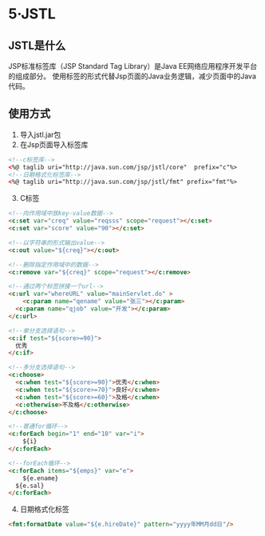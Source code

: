 # 5·JSTL

## JSTL是什么
JSP标准标签库（JSP Standard Tag Library）是Java EE网络应用程序开发平台的组成部分。
使用标签的形式代替Jsp页面的Java业务逻辑，减少页面中的Java代码。

## 使用方式
1. 导入jstl.jar包
2. 在Jsp页面导入标签库
```html
<!--c标签库-->
<%@ taglib uri="http://java.sun.com/jsp/jstl/core"	prefix="c"%>
<!--日期格式化标签库-->
<%@ taglib uri="http://java.sun.com/jsp/jstl/fmt" prefix="fmt"%>
```

3. C标签
```html
<!--向作用域中放key-value数据-->
<c:set var="creq" value="reqsss" scope="request"></c:set>
<c:set var="score" value="90"></c:set>

<!--以字符串的形式输出value-->
<c:out value="${creq}"></c:out>

<!--删除指定作用域中的数据-->
<c:remove var="${creq}" scope="request"></c:remove>

<!--通过两个标签拼接一个url-->
<c:url var="whereURL" value="mainServlet.do" >
	<c:param name="qename" value="张三"></c:param>
  <c:param name="qjob" value="开发"></c:param>
</c:url>

<!--单分支选择语句-->
<c:if test="${score>=90}">
  优秀
</c:if>

<!--多分支选择语句-->
<c:choose>
  <c:when test="${score>=90}">优秀</c:when>
  <c:when test="${score>=70}">良好</c:when>
  <c:when test="${score>=60}">及格</c:when>
  <c:otherwise>不及格</c:otherwise>
</c:choose>

<!--普通for循环-->
<c:forEach begin="1" end="10" var="i">
	${i}
</c:forEach>

<!--forEach循环-->
<c:forEach items="${emps}" var="e">
	${e.ename}
  ${e.sal}
</c:forEach>
```

4. 日期格式化标签
```html
<fmt:formatDate value="${e.hireDate}" pattern="yyyy年MM月dd日"/>
```
